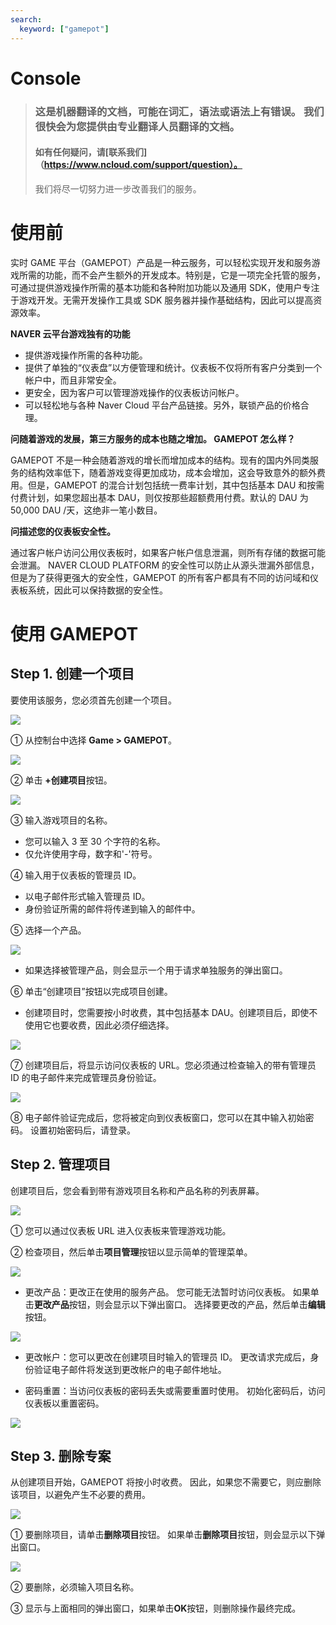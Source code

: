 ```yaml
---
search:
  keyword: ["gamepot"]
---
```


# Console

> ### 这是机器翻译的文档，可能在词汇，语法或语法上有错误。 我们很快会为您提供由专业翻译人员翻译的文档。
>
> #### 如有任何疑问，请[联系我们]（https://www.ncloud.com/support/question）。
>
> 我们将尽一切努力进一步改善我们的服务。

# 使用前

实时 GAME 平台（GAMEPOT）产品是一种云服务，可以轻松实现开发和服务游戏所需的功能，而不会产生额外的开发成本。特别是，它是一项完全托管的服务，可通过提供游戏操作所需的基本功能和各种附加功能以及通用 SDK，使用户专注于游戏开发。无需开发操作工具或 SDK 服务器并操作基础结构，因此可以提高资源效率。

**NAVER 云平台游戏独有的功能**

- 提供游戏操作所需的各种功能。
- 提供了单独的“仪表盘”以方便管理和统计。仪表板不仅将所有客户分类到一个帐户中，而且非常安全。
- 更安全，因为客户可以管理游戏操作的仪表板访问帐户。
- 可以轻松地与各种 Naver Cloud 平台产品链接。另外，联锁产品的价格合理。

**问随着游戏的发展，第三方服务的成本也随之增加。 GAMEPOT 怎么样？**

GAMEPOT 不是一种会随着游戏的增长而增加成本的结构。现有的国内外同类服务的结构效率低下，随着游戏变得更加成功，成本会增加，这会导致意外的额外费用。但是，GAMEPOT 的混合计划包括统一费率计划，其中包括基本 DAU 和按需付费计划，如果您超出基本 DAU，则仅按那些超额费用付费。默认的 DAU 为 50,000 DAU /天，这绝非一笔小数目。

**问描述您的仪表板安全性。**

通过客户帐户访问公用仪表板时，如果客户帐户信息泄漏，则所有存储的数据可能会泄漏。 NAVER CLOUD PLATFORM 的安全性可以防止从源头泄漏外部信息，但是为了获得更强大的安全性，GAMEPOT 的所有客户都具有不同的访问域和仪表板系统，因此可以保持数据的安全性。

# 使用 GAMEPOT

## Step 1. 创建一个项目

要使用该服务，您必须首先创建一个项目。

![](./images/gamepot_console_01.png)

① 从控制台中选择 **Game > GAMEPOT**。

![](./images/gamepot_console_02.png)

② 单击 **+创建项目**按钮。

![](./images/gamepot_console_03.png)

③ 输入游戏项目的名称。

- 您可以输入 3 至 30 个字符的名称。
- 仅允许使用字母，数字和'-'符号。

④ 输入用于仪表板的管理员 ID。

- 以电子邮件形式输入管理员 ID。
- 身份验证所需的邮件将传递到输入的邮件中。

⑤ 选择一个产品。

![](./images/gamepot_console_04.png)

- 如果选择被管理产品，则会显示一个用于请求单独服务的弹出窗口。

⑥ 单击“创建项目”按钮以完成项目创建。

- 创建项目时，您需要按小时收费，其中包括基本 DAU。创建项目后，即使不使用它也要收费，因此必须仔细选择。

![](./images/gamepot_console_05.png)

⑦ 创建项目后，将显示访问仪表板的 URL。您必须通过检查输入的带有管理员 ID 的电子邮件来完成管理员身份验证。

![](./images/gamepot_console_12.png)

⑧ 电子邮件验证完成后，您将被定向到仪表板窗口，您可以在其中输入初始密码。 设置初始密码后，请登录。

## Step 2. 管理项目

创建项目后，您会看到带有游戏项目名称和产品名称的列表屏幕。

![](./images/gamepot_console_06.png)

① 您可以通过仪表板 URL 进入仪表板来管理游戏功能。

② 检查项目，然后单击**项目管理**按钮以显示简单的管理菜单。

![](./images/gamepot_console_07.png)

- 更改产品：更改正在使用的服务产品。 您可能无法暂时访问仪表板。 如果单击**更改产品**按钮，则会显示以下弹出窗口。 选择要更改的产品，然后单击**编辑**按钮。

![](./images/gamepot_console_08.png)

- 更改帐户：您可以更改在创建项目时输入的管理员 ID。 更改请求完成后，身份验证电子邮件将发送到更改帐户的电子邮件地址。

- 密码重置：当访问仪表板的密码丢失或需要重置时使用。 初始化密码后，访问仪表板以重置密码。

![](./images/gamepot_console_09.png)

## Step 3. 删除专案

从创建项目开始，GAMEPOT 将按小时收费。 因此，如果您不需要它，则应删除该项目，以避免产生不必要的费用。

![](./images/gamepot_console_10.png)

① 要删除项目，请单击**删除项目**按钮。 如果单击**删除项目**按钮，则会显示以下弹出窗口。

![](./images/gamepot_console_11.png)

② 要删除，必须输入项目名称。

③ 显示与上面相同的弹出窗口，如果单击**OK**按钮，则删除操作最终完成。
